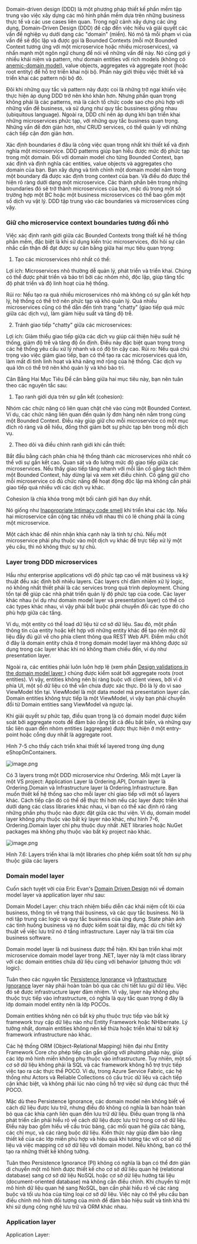 Domain-driven design (DDD) là một phương pháp thiết kế phần mềm tập trung vào việc xây dựng các mô hình phần mềm dựa trên những business thực tế và các use cases liên quan. Trong ngữ cảnh xây dựng các ứng dụng, Domain-Driven Design (DDD) đề cập đến việc hiểu và giải quyết các vấn đề nghiệp vụ dưới dạng các "domain" (miền). Nó mô tả mỗi phạm vi của vấn đề sẽ độc lập và được gọi là Bounded Contexts (mỗi một Bounded Context tương ứng với một microservice hoặc nhiều microservices), và nhấn mạnh một ngôn ngữ chung để nói về những vấn đề này. Nó cũng gợi ý nhiều khái niệm và pattern, như  domain entities với rich models (không có [anemic-domain model](https://martinfowler.com/bliki/AnemicDomainModel.html)), value objects, aggregates và aggregate root (hoặc root entity) để hỗ trợ triển khai nội bộ. Phần này giới thiệu việc thiết kế và triển khai các pattern nội bộ đó.

Đôi khi những quy tắc và pattern này được coi là những trở ngại khiến việc thực hiện áp dụng DDD trở nên khó khăn hơn. Nhưng phần quan trọng không phải là các patterns, mà là cách tổ chức code sao cho phù hợp với những vấn đề business, và sử dụng như quy tắc bussiness giống nhau (ubiquitous language). Ngoài ra, DDD chỉ nên áp dụng khi bạn triển khai những microservices phức tạp, với những quy tắc business quan trọng. Những vấn đề đơn giản hơn, như CRUD services, có thể quản lý với những cách tiếp cận đơn giản hơn.

Xác định boundaries ở đâu là công việc quan trọng nhất khi thiết kế và định nghĩa một microservice. DDD patterns giúp bạn hiểu được mức độ phức tạp trong một domain. Đối với domain model cho từng Bounded Context, bạn xác định và định nghĩa các entities, value objects và aggregates cho domain của bạn. Bạn xây dựng và tinh chỉnh một domain model nằm trong một boundary đã được xác định trong context của bạn. Và điều đó được thể hiện rõ ràng dưới dạng một microservice. Các thành phần bên trong những boundaries đó sẽ trở thành microservices của bạn, mặc dù trong một số trường hợp một BC hoặc một business microservices có thể bao gồm một số dịch vụ vật lý. DDD tập trung vào các boundaries và microservices cũng vậy.

### Giữ cho microservice context boundaries tương đối nhỏ

Việc xác định ranh giới giữa các Bounded Contexts trong thiết kế hệ thống phần mềm, đặc biệt là khi sử dụng kiến trúc microservices, đòi hỏi sự cân nhắc cẩn thận để đạt được sự cân bằng giữa hai mục tiêu quan trọng:

1. Tạo các microservices nhỏ nhất có thể:

Lợi ích: Microservices nhỏ thường dễ quản lý, phát triển và triển khai. Chúng có thể được phát triển và bảo trì bởi các nhóm nhỏ, độc lập, giúp tăng tốc độ phát triển và độ linh hoạt của hệ thống.

Rủi ro: Nếu tạo ra quá nhiều microservices nhỏ mà không có sự gắn kết hợp lý, hệ thống có thể trở nên phức tạp và khó quản lý. Quá nhiều microservices cũng có thể dẫn đến tình trạng "chatty" (giao tiếp quá mức giữa các dịch vụ), làm giảm hiệu suất và tăng độ trễ.


2. Tránh giao tiếp "chatty" giữa các microservices:

Lợi ích: Giảm thiểu giao tiếp giữa các dịch vụ giúp cải thiện hiệu suất hệ thống, giảm độ trễ và tăng độ ổn định. Điều này đặc biệt quan trọng trong các hệ thống yêu cầu xử lý nhanh và có độ tin cậy cao.
Rủi ro: Nếu quá chú trọng vào việc giảm giao tiếp, bạn có thể tạo ra các microservices quá lớn, làm mất đi tính linh hoạt và khả năng mở rộng của hệ thống. Các dịch vụ quá lớn có thể trở nên khó quản lý và khó bảo trì.


Cân Bằng Hai Mục Tiêu
Để cân bằng giữa hai mục tiêu này, bạn nên tuân theo các nguyên tắc sau:

1. Tạo ranh giới dựa trên sự gắn kết (cohesion):

Nhóm các chức năng có liên quan chặt chẽ vào cùng một Bounded Context. Ví dụ, các chức năng liên quan đến quản lý đơn hàng nên nằm trong cùng một Bounded Context.
Điều này giúp giữ cho mỗi microservice có một mục đích rõ ràng và dễ hiểu, đồng thời giảm bớt sự phức tạp bên trong mỗi dịch vụ.

2. Theo dõi và điều chỉnh ranh giới khi cần thiết:

Bắt đầu bằng cách phân chia hệ thống thành các microservices nhỏ nhất có thể với sự gắn kết cao.
Quan sát và đo lường mức độ giao tiếp giữa các microservices. Nếu thấy giao tiếp tăng nhanh với mỗi lần cố gắng tách thêm một Bounded Context, hãy dừng lại và xem xét điều chỉnh.
Cố gắng giữ cho mỗi microservice có đủ chức năng để hoạt động độc lập mà không cần phải giao tiếp quá nhiều với các dịch vụ khác.

Cohesion là chìa khóa trong một bối cảnh giới hạn duy nhất.

Nó giống như [ Inappropriate Intimacy code smell](https://sourcemaking.com/refactoring/smells/inappropriate-intimacy) khi triển khai các lớp. Nếu hai microservice cần cộng tác nhiều với nhau thì có lẽ chúng phải là cùng một microservice.

Một cách khác để nhìn nhận khía cạnh này là tính tự chủ. Nếu một microservice phải phụ thuộc vào một dịch vụ khác để trực tiếp xử lý một yêu cầu, thì nó không thực sự tự chủ.

### Layer trong DDD microservices

Hầu như enterprise applications với độ phức tạp cao về mặt business và kỹ thuật đều xác định bởi nhiều layers. Các layers chỉ đảm nhiệm xử lý logic, nó không nhất thiết phải là các services trong quá trình deployment. Chúng tồn tại để giúp các nhà phát triển quản lý độ phức tạp của code. Các layer khác nhau (ví dụ như domain model layer và presentation layer) có thể có các types khác nhau, vì vậy phải bắt buộc phải chuyển đổi các type đó cho phù hợp giữa các tầng.

Ví dụ, một entity có thể load dữ liệu từ cơ sở dữ liệu. Sau đó, một phần thông tin của entity hoặc kết hợp với những entity khác để tạo nên một dữ liệu đầy đủ gửi về cho phía client thông qua REST Web API. Điểm mấu chốt ở đây là  domain entity chứa ở trong  domain model layer mà không được sử dụng trong các layer khác khi nó không tham chiếu đến, ví dụ như presentation layer.

Ngoài ra, các entities phải luôn luôn hợp lệ (xem phần [Design validations in the domain model layer
](https://learn.microsoft.com/en-us/dotnet/architecture/microservices/microservice-ddd-cqrs-patterns/domain-model-layer-validations)) chúng được kiểm soát bởi aggregate roots (root entities). Vì vậy, entities không nên bị ràng buộc với client views, bởi vì ở phía UI, một số dữ liệu có thể vẫn chưa được xác thực. Đó là lý do vì sao ViewModel tồn tại. ViewModel là một data model mà presentation layer cần. Domain entities không trực tiếp là một ViewModel, vì vậy bạn phải chuyển đổi từ Domain entities sang ViewModel và ngược lại.


Khi giải quyết sự phức tạp, điều quan trọng là có domain model được kiểm soát bởi aggregate roots để đảm bảo rằng tất cả đều bất biến, và những quy tắc liên quan đến nhóm entities (aggregate) được thực hiện ở một entry-point hoặc cổng duy nhất là aggregate root.

Hình 7-5 cho thấy cách triển khai thiết kế layered trong ứng dụng eShopOnContainers.

![image.png](https://learn.microsoft.com/en-us/dotnet/architecture/microservices/microservice-ddd-cqrs-patterns/media/ddd-oriented-microservice/domain-driven-design-microservice.png)

Có 3 layers trong một DDD microservice như Ordering. Mỗi một Layer là một VS project: Application Layer là Ordering.API, Domain layer là Ordering.Domain và Infrastructure layer là Ordering.Infrastructure. Bạn muốn thiết kế hệ thống sao cho mỗi layer chỉ giao tiếp với một số layers khác. Cách tiếp cận đó có thể dễ thực thi hơn nếu các layer được triển khai dưới dạng các class libraries khác nhau, vì bạn có thể xác định rõ ràng những phần phụ thuộc nào được đặt giữa các thư viện. Ví dụ, domain model layer không phụ thuộc vào bất kỳ layer nào khác, như hình 7-6, Ordering.Domain layer chỉ phụ thuộc duy nhất .NET libraries hoặc NuGet packages mà không phụ thuộc vào bất kỳ project nào khác.

![image.png](https://learn.microsoft.com/en-us/dotnet/architecture/microservices/microservice-ddd-cqrs-patterns/media/ddd-oriented-microservice/ordering-domain-dependencies.png)

Hình 7.6: Layers triển khai là một libraries cho phép kiểm soát tốt hơn sự phụ thuộc giữa các layers

### Domain model layer

Cuốn sách tuyệt vời của Eric Evan's [Domain Driven Design](https://domainlanguage.com/ddd/) nói về domain model layer và application layer như sau:

Domain Model Layer: chịu trách nhiệm biểu diễn các khái niệm cốt lõi của business, thông tin về trạng thái business, và các quy tắc business. Nó là nơi tập trung các logic và quy tắc business của ứng dụng. State phản ánh các tình huống business và nó được kiểm soát tại đây, mặc dù chi tiết kỹ thuật về việc lưu trữ nó ở tầng infrastructure. Layer này là trái tim của business software.

Domain model layer là nơi business được thể hiện. Khi bạn triển khai một  microservice domain model layer trong .NET, layer này là một class library với các domain entities chứa dữ liệu cùng với behavior (phương thức với logic).

Tuân theo các nguyên tắc [Persistence Ignorance](https://deviq.com/persistence-ignorance/) và [Infrastructure Ignorance](https://ayende.com/blog/3137/infrastructure-ignorance) layer này phải hoàn toàn bỏ qua các chi tiết lưu giữ dữ liệu. Việc đó sẽ được infrastructure layer đảm nhiệm. Vì vậy, layer này không phụ thuộc trực tiếp vào infrastructure, có nghĩa là quy tắc quan trọng ở đây là lớp domain model entity nên là lớp POCOs.

 Domain entities không nên có bất kỳ phụ thuộc trực tiếp vào bất kỳ framework truy cập dữ liệu nào như Entity Framework hoặc NHibernate. Lý tưởng nhất, domain entities không nên kế thừa hoặc triển khai từ bất kỳ framework infrastructure nào khác. 

Các hệ thống ORM (Object-Relational Mapping) hiện đại như Entity Framework Core cho phép tiếp cận gần giống với phương pháp này, giúp các lớp mô hình miền không phụ thuộc vào infrastructure. Tuy nhiên, một số cơ sở dữ liệu không phải là SQL và các framework không hỗ trợ trực tiếp việc tạo ra các thực thể POCO. Ví dụ, trong Azure Service Fabric, các hệ thống như Actors và Reliable Collections có cấu trúc dữ liệu và cách tiếp cận khác biệt, và không phải lúc nào cũng hỗ trợ việc sử dụng các thực thể POCO.

 Mặc dù theo Persistence Ignorance, các domain model nên không biết về cách dữ liệu được lưu trữ, nhưng điều đó không có nghĩa là bạn hoàn toàn bỏ qua các khía cạnh liên quan đến lưu trữ dữ liệu. Điều quan trọng là nhà phát triển cần phải hiểu rõ về cách dữ liệu được lưu trữ trong cơ sở dữ liệu. Điều này bao gồm hiểu về cấu trúc bảng, các mối quan hệ giữa các bảng, các chỉ mục, và các ràng buộc dữ liệu. Kiến thức này giúp đảm bảo rằng thiết kế của các lớp miền phù hợp và hiệu quả khi tương tác với cơ sở dữ liệu và việc mapping cơ sở dữ liệu với domain model. Nếu không, bạn có thể tạo ra những thiết kế không tưởng.

 Tuân theo Persistence Ignorance (PI) không có nghĩa là bạn có thể đơn giản di chuyển một mô hình được thiết kế cho cơ sở dữ liệu quan hệ (relational database) sang cơ sở dữ liệu NoSQL hoặc cơ sở dữ liệu hướng tài liệu (document-oriented database) mà không cần điều chỉnh. Khi chuyển từ một mô hình dữ liệu quan hệ sang NoSQL, bạn cần phải hiểu rõ về các ràng buộc và tối ưu hóa của từng loại cơ sở dữ liệu. Việc này có thể yêu cầu bạn điều chỉnh mô hình đối tượng của mình để đảm bảo hiệu suất và tính khả thi khi sử dụng công nghệ lưu trữ và ORM khác nhau.

### Application layer

Application Layer: 

